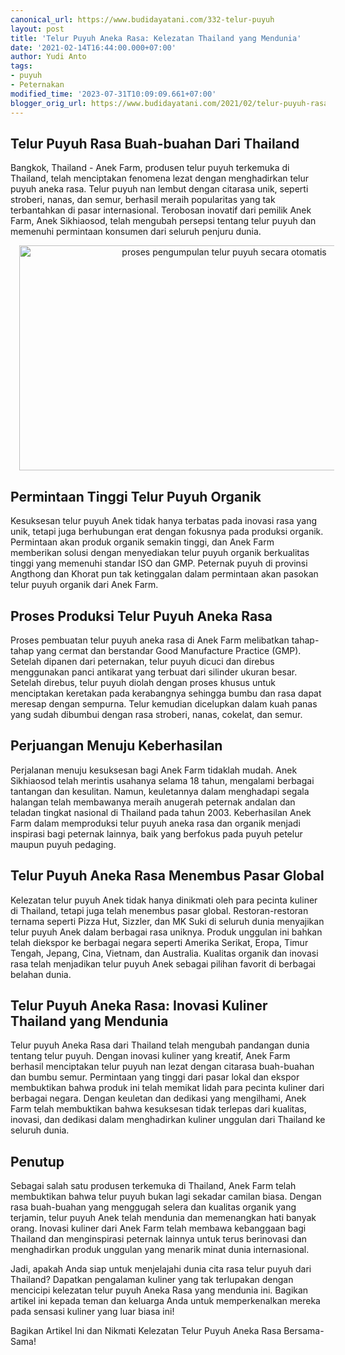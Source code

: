```yaml
---
canonical_url: https://www.budidayatani.com/332-telur-puyuh
layout: post
title: 'Telur Puyuh Aneka Rasa: Kelezatan Thailand yang Mendunia'
date: '2021-02-14T16:44:00.000+07:00'
author: Yudi Anto
tags:
- puyuh
- Peternakan
modified_time: '2023-07-31T10:09:09.661+07:00'
blogger_orig_url: https://www.budidayatani.com/2021/02/telur-puyuh-rasa-buah-buahan-dari.html
---
```


<h2>Telur Puyuh Rasa Buah-buahan Dari Thailand</h2><p>Bangkok, Thailand - Anek Farm, produsen telur puyuh terkemuka di Thailand, telah menciptakan fenomena lezat dengan menghadirkan telur puyuh aneka rasa. Telur puyuh nan lembut dengan citarasa unik, seperti stroberi, nanas, dan semur, berhasil meraih popularitas yang tak terbantahkan di pasar internasional. Terobosan inovatif dari pemilik Anek Farm, Anek Sikhiaosod, telah mengubah persepsi tentang telur puyuh dan memenuhi permintaan konsumen dari seluruh penjuru dunia.</p><div class="separator" style="clear: both; text-align: center;"><a href="https://blogger.googleusercontent.com/img/b/R29vZ2xl/AVvXsEjzIDW0V_p1VCxouN_TzSgf-1l8mdrYAc3YDXaGVcrtmkOe09HXSRrgRypYImyl1dpt5Y1hxoZxtf6WEd36phiweupij2SjBzUQdv7JEgWc6HvqldwSIzEE96A7zY8L6J7s99MU4Bu9InHvhgrdRQxPQqsqusqoRs0px6rNYUQGfkh5y0mZq12NtGFgt8WA/s2133/puyuh(1).jpg" imageanchor="1" style="margin-left: 1em; margin-right: 1em;"><img alt="proses pengumpulan telur puyuh secara otomatis" border="0" data-original-height="1200" data-original-width="2133" height="360" src="https://blogger.googleusercontent.com/img/b/R29vZ2xl/AVvXsEjzIDW0V_p1VCxouN_TzSgf-1l8mdrYAc3YDXaGVcrtmkOe09HXSRrgRypYImyl1dpt5Y1hxoZxtf6WEd36phiweupij2SjBzUQdv7JEgWc6HvqldwSIzEE96A7zY8L6J7s99MU4Bu9InHvhgrdRQxPQqsqusqoRs0px6rNYUQGfkh5y0mZq12NtGFgt8WA/w640-h360/puyuh(1).jpg" width="640" /></a></div><h2>Permintaan Tinggi Telur Puyuh Organik</h2><p>Kesuksesan telur puyuh Anek tidak hanya terbatas pada inovasi rasa yang unik, tetapi juga berhubungan erat dengan fokusnya pada produksi organik. Permintaan akan produk organik semakin tinggi, dan Anek Farm memberikan solusi dengan menyediakan telur puyuh organik berkualitas tinggi yang memenuhi standar ISO dan GMP. Peternak puyuh di provinsi Angthong dan Khorat pun tak ketinggalan dalam permintaan akan pasokan telur puyuh organik dari Anek Farm.</p><h2>Proses Produksi Telur Puyuh Aneka Rasa</h2><p>Proses pembuatan telur puyuh aneka rasa di Anek Farm melibatkan tahap-tahap yang cermat dan berstandar Good Manufacture Practice (GMP). Setelah dipanen dari peternakan, telur puyuh dicuci dan direbus menggunakan panci antikarat yang terbuat dari silinder ukuran besar. Setelah direbus, telur puyuh diolah dengan proses khusus untuk menciptakan keretakan pada kerabangnya sehingga bumbu dan rasa dapat meresap dengan sempurna. Telur kemudian dicelupkan dalam kuah panas yang sudah dibumbui dengan rasa stroberi, nanas, cokelat, dan semur.</p><h2>Perjuangan Menuju Keberhasilan</h2><p>Perjalanan menuju kesuksesan bagi Anek Farm tidaklah mudah. Anek Sikhiaosod telah merintis usahanya selama 18 tahun, mengalami berbagai tantangan dan kesulitan. Namun, keuletannya dalam menghadapi segala halangan telah membawanya meraih anugerah peternak andalan dan teladan tingkat nasional di Thailand pada tahun 2003. Keberhasilan Anek Farm dalam memproduksi telur puyuh aneka rasa dan organik menjadi inspirasi bagi peternak lainnya, baik yang berfokus pada puyuh petelur maupun puyuh pedaging.</p><h2>Telur Puyuh Aneka Rasa Menembus Pasar Global</h2><p>Kelezatan telur puyuh Anek tidak hanya dinikmati oleh para pecinta kuliner di Thailand, tetapi juga telah menembus pasar global. Restoran-restoran ternama seperti Pizza Hut, Sizzler, dan MK Suki di seluruh dunia menyajikan telur puyuh Anek dalam berbagai rasa uniknya. Produk unggulan ini bahkan telah diekspor ke berbagai negara seperti Amerika Serikat, Eropa, Timur Tengah, Jepang, Cina, Vietnam, dan Australia. Kualitas organik dan inovasi rasa telah menjadikan telur puyuh Anek sebagai pilihan favorit di berbagai belahan dunia.</p><h2>Telur Puyuh Aneka Rasa: Inovasi Kuliner Thailand yang Mendunia</h2><p>Telur puyuh Aneka Rasa dari Thailand telah mengubah pandangan dunia tentang telur puyuh. Dengan inovasi kuliner yang kreatif, Anek Farm berhasil menciptakan telur puyuh nan lezat dengan citarasa buah-buahan dan bumbu semur. Permintaan yang tinggi dari pasar lokal dan ekspor membuktikan bahwa produk ini telah memikat lidah para pecinta kuliner dari berbagai negara. Dengan keuletan dan dedikasi yang mengilhami, Anek Farm telah membuktikan bahwa kesuksesan tidak terlepas dari kualitas, inovasi, dan dedikasi dalam menghadirkan kuliner unggulan dari Thailand ke seluruh dunia.</p><h2>Penutup</h2><p>Sebagai salah satu produsen terkemuka di Thailand, Anek Farm telah membuktikan bahwa telur puyuh bukan lagi sekadar camilan biasa. Dengan rasa buah-buahan yang menggugah selera dan kualitas organik yang terjamin, telur puyuh Anek telah mendunia dan memenangkan hati banyak orang. Inovasi kuliner dari Anek Farm telah membawa kebanggaan bagi Thailand dan menginspirasi peternak lainnya untuk terus berinovasi dan menghadirkan produk unggulan yang menarik minat dunia internasional.</p><p>Jadi, apakah Anda siap untuk menjelajahi dunia cita rasa telur puyuh dari Thailand? Dapatkan pengalaman kuliner yang tak terlupakan dengan mencicipi kelezatan telur puyuh Aneka Rasa yang mendunia ini. Bagikan artikel ini kepada teman dan keluarga Anda untuk memperkenalkan mereka pada sensasi kuliner yang luar biasa ini!</p><p>Bagikan Artikel Ini dan Nikmati Kelezatan Telur Puyuh Aneka Rasa Bersama-Sama!</p>